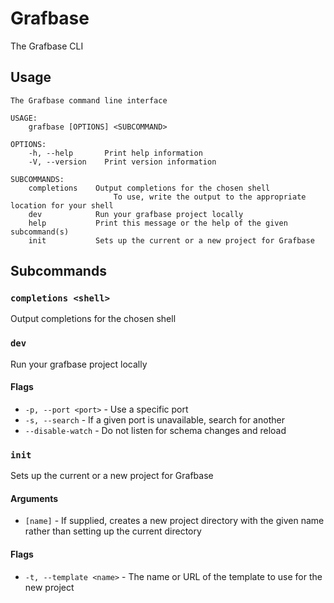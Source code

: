 # Grafbase

The Grafbase CLI

## Usage

```
The Grafbase command line interface

USAGE:
    grafbase [OPTIONS] <SUBCOMMAND>

OPTIONS:
    -h, --help       Print help information
    -V, --version    Print version information

SUBCOMMANDS:
    completions    Output completions for the chosen shell
                       To use, write the output to the appropriate location for your shell
    dev            Run your grafbase project locally
    help           Print this message or the help of the given subcommand(s)
    init           Sets up the current or a new project for Grafbase
```

## Subcommands

### `completions <shell>`

Output completions for the chosen shell

### `dev`

Run your grafbase project locally

#### Flags

- `-p, --port <port>` - Use a specific port
- `-s, --search` - If a given port is unavailable, search for another
- `--disable-watch` - Do not listen for schema changes and reload

### `init`

Sets up the current or a new project for Grafbase

#### Arguments

- `[name]` - If supplied, creates a new project directory with the given name rather than setting up the current directory

#### Flags

- `-t, --template <name>` - The name or URL of the template to use for the new project
